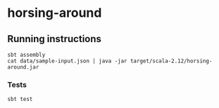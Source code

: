# horsing-around

## Running instructions

    sbt assembly
    cat data/sample-input.json | java -jar target/scala-2.12/horsing-around.jar
    

### Tests

    sbt test